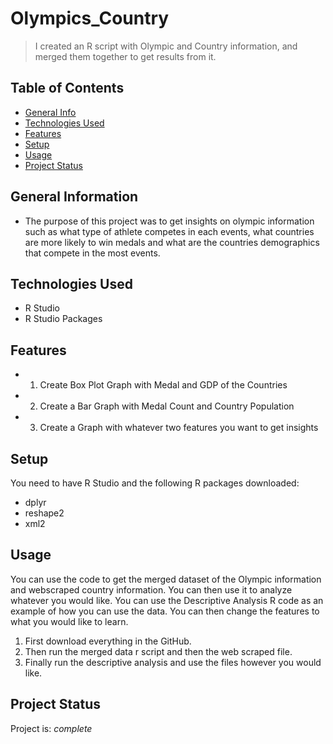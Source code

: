 # Olympics_Country
> I created an R script with Olympic and Country information, and merged them together to get results from it.

## Table of Contents
* [General Info](#general-information)
* [Technologies Used](#technologies-used)
* [Features](#features)
* [Setup](#setup)
* [Usage](#usage)
* [Project Status](#project-status)
<!-- * [License](#license) -->


## General Information
- The purpose of this project was to get insights on olympic information such as what type of athlete competes in each events, what countries are more likely to win medals and what are the countries demographics that compete in the most events.

## Technologies Used
- R Studio
- R Studio Packages


## Features
- 1. Create Box Plot Graph with Medal and GDP of the Countries
- 2. Create a Bar Graph with Medal Count and Country Population
- 3. Create a Graph with whatever two features you want to get insights


## Setup
You need to have R Studio and the following R packages downloaded:
- dplyr
- reshape2
- xml2


## Usage
You can use the code to get the merged dataset of the Olympic information and webscraped country information. You can then use it to analyze whatever you would like. You can use the Descriptive Analysis R code as an example of how you can use the data. You can then change the features to what you would like to learn. 

1. First download everything in the GitHub. 
2. Then run the merged data r script and then the web scraped file. 
3. Finally run the descriptive analysis and use the files however you would like. 


## Project Status
Project is: _complete_

